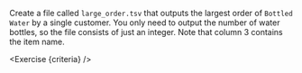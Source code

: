 <script>
// Solution:
//    awk -F "\t" '{ if($3 == "Bottled Water" && $2 > largest) largest=$2 } END { print largest }' orders.tsv > largest_order.tsv

import Exercise from "components/Exercise.svelte";

let criteria = [
{
	name: "File <code>largest_order.tsv</code> exists",
	checks: [{
		type: "file",
		path: "largest_order.tsv",
		action: "exists"
	}]
},
{
	name: "File <code>largest_order.tsv</code> contains the largest order of <code>Bottled Water</code> by a single customer",
	checks: [{
		type: "file",
		path: "largest_order.tsv",
		action: "contents",
		commandExpected: `awk -F "\t" '{ if($3 == "Bottled Water" && $2 > largest) largest=$2 } END { print largest }' orders.tsv`
	}]
}];
</script>

Create a file called `large_order.tsv` that outputs the largest order of `Bottled Water` by a single customer. You only need to output the number of water bottles, so the file consists of just an integer. Note that column 3 contains the item name.

<Exercise {criteria} />
